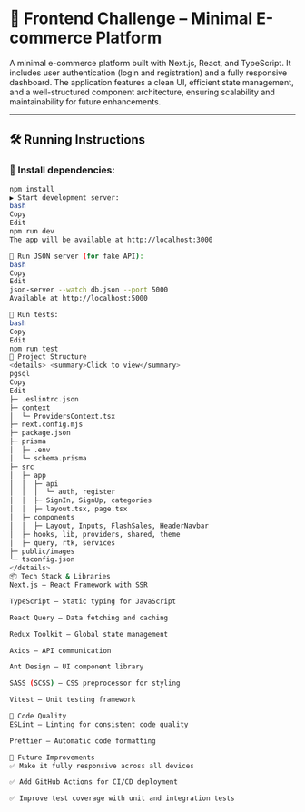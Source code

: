 # 🛒 Frontend Challenge – Minimal E-commerce Platform

A minimal e-commerce platform built with Next.js, React, and TypeScript. It includes user authentication (login and registration) and a fully responsive dashboard. The application features a clean UI, efficient state management, and a well-structured component architecture, ensuring scalability and maintainability for future enhancements.

---

## 🛠 Running Instructions

### 🔧 Install dependencies:
```bash
npm install
▶️ Start development server:
bash
Copy
Edit
npm run dev
The app will be available at http://localhost:3000

📡 Run JSON server (for fake API):
bash
Copy
Edit
json-server --watch db.json --port 5000
Available at http://localhost:5000

🧪 Run tests:
bash
Copy
Edit
npm run test
📁 Project Structure
<details> <summary>Click to view</summary>
pgsql
Copy
Edit
├─ .eslintrc.json
├─ context
│  └─ ProvidersContext.tsx
├─ next.config.mjs
├─ package.json
├─ prisma
│  ├─ .env
│  └─ schema.prisma
├─ src
│  ├─ app
│  │  ├─ api
│  │  │  └─ auth, register
│  │  ├─ SignIn, SignUp, categories
│  │  ├─ layout.tsx, page.tsx
│  ├─ components
│  │  ├─ Layout, Inputs, FlashSales, HeaderNavbar
│  ├─ hooks, lib, providers, shared, theme
│  ├─ query, rtk, services
├─ public/images
└─ tsconfig.json
</details>
📦 Tech Stack & Libraries
Next.js – React Framework with SSR

TypeScript – Static typing for JavaScript

React Query – Data fetching and caching

Redux Toolkit – Global state management

Axios – API communication

Ant Design – UI component library

SASS (SCSS) – CSS preprocessor for styling

Vitest – Unit testing framework

🎨 Code Quality
ESLint – Linting for consistent code quality

Prettier – Automatic code formatting

🚀 Future Improvements
✅ Make it fully responsive across all devices

✅ Add GitHub Actions for CI/CD deployment

✅ Improve test coverage with unit and integration tests
